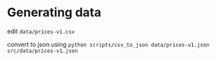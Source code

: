 # Generating data

edit `data/prices-v1.csv`

convert to json using `python scripts/csv_to_json data/prices-v1.json src/data/prices-v1.json`

